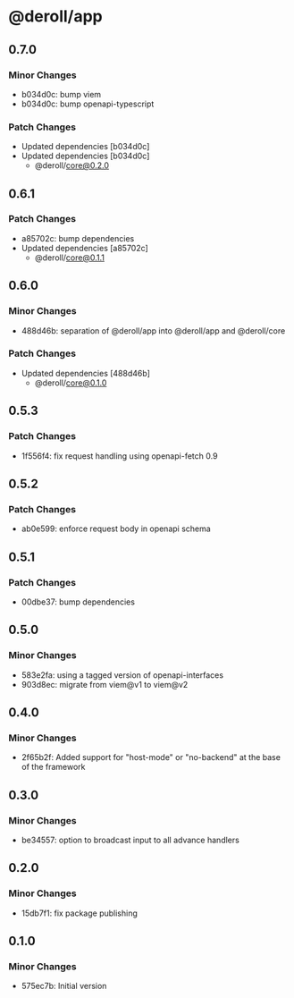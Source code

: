 # @deroll/app

## 0.7.0

### Minor Changes

-   b034d0c: bump viem
-   b034d0c: bump openapi-typescript

### Patch Changes

-   Updated dependencies [b034d0c]
-   Updated dependencies [b034d0c]
    -   @deroll/core@0.2.0

## 0.6.1

### Patch Changes

-   a85702c: bump dependencies
-   Updated dependencies [a85702c]
    -   @deroll/core@0.1.1

## 0.6.0

### Minor Changes

-   488d46b: separation of @deroll/app into @deroll/app and @deroll/core

### Patch Changes

-   Updated dependencies [488d46b]
    -   @deroll/core@0.1.0

## 0.5.3

### Patch Changes

-   1f556f4: fix request handling using openapi-fetch 0.9

## 0.5.2

### Patch Changes

-   ab0e599: enforce request body in openapi schema

## 0.5.1

### Patch Changes

-   00dbe37: bump dependencies

## 0.5.0

### Minor Changes

-   583e2fa: using a tagged version of openapi-interfaces
-   903d8ec: migrate from viem@v1 to viem@v2

## 0.4.0

### Minor Changes

-   2f65b2f: Added support for "host-mode" or "no-backend" at the base of the framework

## 0.3.0

### Minor Changes

-   be34557: option to broadcast input to all advance handlers

## 0.2.0

### Minor Changes

-   15db7f1: fix package publishing

## 0.1.0

### Minor Changes

-   575ec7b: Initial version
